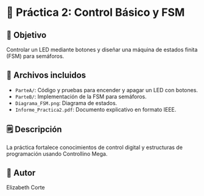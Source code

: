 # 📗 Práctica 2: Control Básico y FSM

## 🎯 Objetivo
Controlar un LED mediante botones y diseñar una máquina de estados finita (FSM) para semáforos.

## 📂 Archivos incluidos
- `ParteA/`: Código y pruebas para encender y apagar un LED con botones.
- `ParteB/`: Implementación de la FSM para semáforos.
- `Diagrama_FSM.png`: Diagrama de estados.
- `Informe_Practica2.pdf`: Documento explicativo en formato IEEE.

## 🗒️ Descripción
La práctica fortalece conocimientos de control digital y estructuras de programación usando Controllino Mega.

## 👤 Autor
Elizabeth Corte
